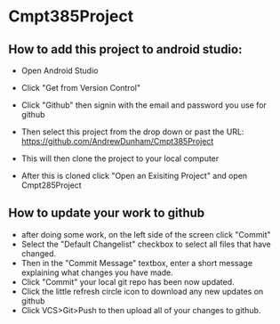 # Cmpt385Project

## How to add this project to android studio:

* Open Android Studio

* Click "Get from Version Control"
* Click "Github" then signin with the email and password you use for github
* Then select this project from the drop down or past the URL: https://github.com/AndrewDunham/Cmpt385Project
* This will then clone the project to your local computer
* After this is cloned click "Open an Exisiting Project" and open Cmpt285Project

## How to update your work to github
* after doing some work, on the left side of the screen click "Commit"
* Select the "Default Changelist" checkbox to select all files that have changed.
* Then in the "Commit Message" textbox, enter a short message explaining what changes you have made.
* Click "Commit" your local git repo has been now updated.
* Click the little refresh circle icon to download any new updates on github
* Click VCS>Git>Push to then upload all of your changes to github.
